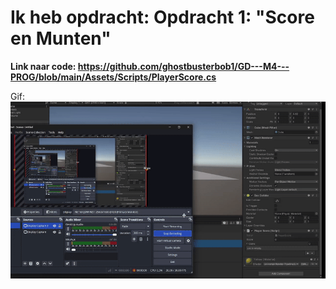 # Ik heb opdracht: Opdracht 1: "Score en Munten"
**Link naar code: https://github.com/ghostbusterbob1/GD---M4---PROG/blob/main/Assets/Scripts/PlayerScore.cs**

Gif:
![](ezgif-2f45dade5df95f.gif)
